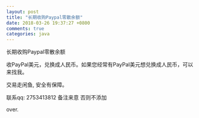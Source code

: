 ```yaml
---
layout: post
title: "长期收购Paypal零散余额"
date: 2018-03-26 19:37:27 +0800
comments: true
categories: java
---
```


长期收购Paypal零散余额
<!-- more -->

收PayPal美元，兑换成人民币。如果您经常有PayPal美元想兑换成人民币，可以来找我。

交易走闲鱼, 安全有保障。

联系qq: 2753413812
备注来意 否则不添加

over.
